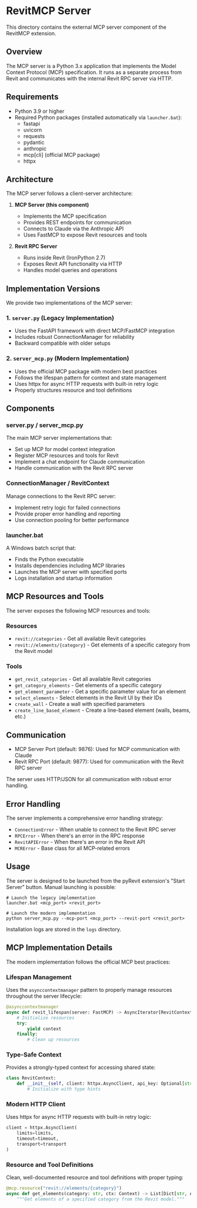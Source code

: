 # RevitMCP Server

This directory contains the external MCP server component of the RevitMCP extension.

## Overview

The MCP server is a Python 3.x application that implements the Model Context Protocol (MCP) specification. It runs as a separate process from Revit and communicates with the internal Revit RPC server via HTTP.

## Requirements

- Python 3.9 or higher
- Required Python packages (installed automatically via `launcher.bat`):
  - fastapi
  - uvicorn
  - requests
  - pydantic
  - anthropic
  - mcp[cli] (official MCP package)
  - httpx

## Architecture

The MCP server follows a client-server architecture:

1. **MCP Server (this component)**
   - Implements the MCP specification
   - Provides REST endpoints for communication
   - Connects to Claude via the Anthropic API
   - Uses FastMCP to expose Revit resources and tools

2. **Revit RPC Server**
   - Runs inside Revit (IronPython 2.7)
   - Exposes Revit API functionality via HTTP
   - Handles model queries and operations

## Implementation Versions

We provide two implementations of the MCP server:

### 1. `server.py` (Legacy Implementation)
- Uses the FastAPI framework with direct MCP/FastMCP integration
- Includes robust ConnectionManager for reliability
- Backward compatible with older setups

### 2. `server_mcp.py` (Modern Implementation)
- Uses the official MCP package with modern best practices
- Follows the lifespan pattern for context and state management
- Uses httpx for async HTTP requests with built-in retry logic
- Properly structures resource and tool definitions

## Components

### server.py / server_mcp.py
The main MCP server implementations that:
- Set up MCP for model context integration
- Register MCP resources and tools for Revit
- Implement a chat endpoint for Claude communication
- Handle communication with the Revit RPC server

### ConnectionManager / RevitContext
Manage connections to the Revit RPC server:
- Implement retry logic for failed connections
- Provide proper error handling and reporting
- Use connection pooling for better performance

### launcher.bat
A Windows batch script that:
- Finds the Python executable
- Installs dependencies including MCP libraries
- Launches the MCP server with specified ports
- Logs installation and startup information

## MCP Resources and Tools

The server exposes the following MCP resources and tools:

### Resources
- `revit://categories` - Get all available Revit categories
- `revit://elements/{category}` - Get elements of a specific category from the Revit model

### Tools
- `get_revit_categories` - Get all available Revit categories
- `get_category_elements` - Get elements of a specific category
- `get_element_parameter` - Get a specific parameter value for an element
- `select_elements` - Select elements in the Revit UI by their IDs
- `create_wall` - Create a wall with specified parameters
- `create_line_based_element` - Create a line-based element (walls, beams, etc.)

## Communication

- MCP Server Port (default: 9876): Used for MCP communication with Claude
- Revit RPC Port (default: 9877): Used for communication with the Revit RPC server

The server uses HTTP/JSON for all communication with robust error handling.

## Error Handling

The server implements a comprehensive error handling strategy:
- `ConnectionError` - When unable to connect to the Revit RPC server
- `RPCError` - When there's an error in the RPC response
- `RevitAPIError` - When there's an error in the Revit API
- `MCRError` - Base class for all MCP-related errors

## Usage

The server is designed to be launched from the pyRevit extension's "Start Server" button. Manual launching is possible:

```
# Launch the legacy implementation
launcher.bat <mcp_port> <revit_port>

# Launch the modern implementation
python server_mcp.py --mcp-port <mcp_port> --revit-port <revit_port>
```

Installation logs are stored in the `logs` directory.

## MCP Implementation Details

The modern implementation follows the official MCP best practices:

### Lifespan Management
Uses the `asynccontextmanager` pattern to properly manage resources throughout the server lifecycle:

```python
@asynccontextmanager
async def revit_lifespan(server: FastMCP) -> AsyncIterator[RevitContext]:
    # Initialize resources
    try:
        yield context
    finally:
        # Clean up resources
```

### Type-Safe Context
Provides a strongly-typed context for accessing shared state:

```python
class RevitContext:
    def __init__(self, client: httpx.AsyncClient, api_key: Optional[str] = None):
        # Initialize with type hints
```

### Modern HTTP Client
Uses httpx for async HTTP requests with built-in retry logic:

```python
client = httpx.AsyncClient(
    limits=limits,
    timeout=timeout,
    transport=transport
)
```

### Resource and Tool Definitions
Clean, well-documented resource and tool definitions with proper typing:

```python
@mcp.resource("revit://elements/{category}")
async def get_elements(category: str, ctx: Context) -> List[Dict[str, Any]]:
    """Get elements of a specified category from the Revit model."""
``` 